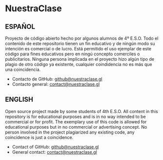 # NuestraClase
## ESPAÑOL
Proyecto de código abierto hecho por algunos alumnos de 4º E.S.O.
Todo el contenido de este repositorio tienen un fin educativo y de ningún modo su intención es comercial o de lucro. Está permitido el uso ejemplar de este código para fines educativos pero en ningú concepto comerciles o publicitarios. Ninguna persona implicada en el proyecto hizo algún tipo de plagio de otro código ya existente, cualquier coindidencia no es más que una coincidencia.
* Contacto de GitHub: github@nuestraclase.gl
* Contacto general: contact@nuestraclase.gl


## ENGLISH
Open source project made by some students of 4th E.S.O.
All content in this repository is for educational purposes and is in no way intended to be commercial or for profit. The exemplary use of this code is allowed for educational purposes but in no commercial or advertising concept. No person involved in the project plagiarized any existing code, any coincidence is just a coincidence.
* Contact of GitHub: github@nuestraclase.gl
* General contact: contact@nuestraclase.gl
